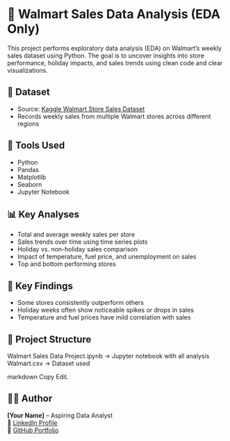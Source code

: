 # 🛒 Walmart Sales Data Analysis (EDA Only)

This project performs exploratory data analysis (EDA) on Walmart’s weekly sales dataset using Python. The goal is to uncover insights into store performance, holiday impacts, and sales trends using clean code and clear visualizations.

## 📁 Dataset
- Source: [Kaggle Walmart Store Sales Dataset](https://www.kaggle.com/datasets/yasserh/walmart-dataset)
- Records weekly sales from multiple Walmart stores across different regions

## 🔧 Tools Used
- Python
- Pandas
- Matplotlib
- Seaborn
- Jupyter Notebook

## 📊 Key Analyses
- Total and average weekly sales per store
- Sales trends over time using time series plots
- Holiday vs. non-holiday sales comparison
- Impact of temperature, fuel price, and unemployment on sales
- Top and bottom performing stores

## 📌 Key Findings
- Some stores consistently outperform others
- Holiday weeks often show noticeable spikes or drops in sales
- Temperature and fuel prices have mild correlation with sales

## 📂 Project Structure
Walmart Sales Data Project.ipynb → Jupyter notebook with all analysis
Walmart.csv → Dataset used

markdown
Copy
Edit.



## 👩‍💻 Author
**[Your Name]** – Aspiring Data Analyst  
🔗 [LinkedIn Profile](https://www.linkedin.com/in/yourprofile)  
🔗 [GitHub Portfolio](https://github.com/YourUsername)

